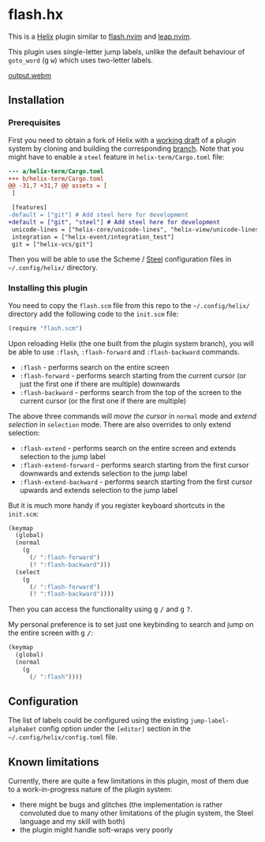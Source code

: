# flash.hx

This is a [Helix](https://helix-editor.com/) plugin similar to [flash.nvim](https://github.com/folke/flash.nvim) and [leap.nvim](https://github.com/ggandor/leap.nvim).

This plugin uses single-letter jump labels, unlike the default behaviour of `goto_word` (<kbd>g</kbd> <kbd>w</kbd>) which uses two-letter labels.

[output.webm](https://github.com/user-attachments/assets/65285c2e-0862-4fdc-951e-7f99f6c8d30b)

## Installation

### Prerequisites
First you need to obtain a fork of Helix with a [working draft](https://github.com/helix-editor/helix/pull/8675) of a plugin system by cloning and building the corresponding [branch](https://github.com/mattwparas/helix/tree/steel-event-system). Note that you might have to enable a `steel` feature in `helix-term/Cargo.toml` file:

```diff
--- a/helix-term/Cargo.toml
+++ b/helix-term/Cargo.toml
@@ -31,7 +31,7 @@ assets = [
 ]

 [features]
-default = ["git"] # Add steel here for development
+default = ["git", "steel"] # Add steel here for development
 unicode-lines = ["helix-core/unicode-lines", "helix-view/unicode-lines"]
 integration = ["helix-event/integration_test"]
 git = ["helix-vcs/git"]
```

Then you will be able to use the Scheme / [Steel](https://github.com/mattwparas/steel) configuration files in `~/.config/helix/` directory.

### Installing this plugin

You need to copy the `flash.scm` file from this repo to the `~/.config/helix/` directory add the following code to the `init.scm` file:

```scheme
(require "flash.scm")
```

Upon reloading Helix (the one built from the plugin system branch), you will be able to use `:flash`, `:flash-forward` and `:flash-backward` commands.

* `:flash` - performs search on the entire screen
* `:flash-forward` - performs search starting from the current cursor (or just the first one if there are multiple) downwards
* `:flash-backward` - performs search from the top of the screen to the current cursor (or the first one if there are multiple)

The above three commands will _move the cursor_ in `normal` mode and _extend selection_ in `selection` mode.
There are also overrides to only extend selection:

* `:flash-extend` - performs search on the entire screen and extends selection to the jump label
* `:flash-extend-forward` - performs search starting from the first cursor downwards and extends selection to the jump label
* `:flash-extend-backward` - performs search starting from the first cursor upwards and extends selection to the jump label

But it is much more handy if you register keyboard shortcuts in the `init.scm`:

```scheme
(keymap
  (global)
  (normal
    (g
      (/ ":flash-forward")
      (? ":flash-backward")))
  (select
    (g
      (/ ":flash-forward")
      (? ":flash-backward"))))
```

Then you can access the functionality using <kbd>g</kbd> <kbd>/</kbd> and <kbd>g</kbd> <kbd>?</kbd>.

My personal preference is to set just one keybinding to search and jump on the entire screen with <kbd>g</kbd> <kbd>/</kbd>:

```scheme
(keymap
  (global)
  (normal
    (g
      (/ ":flash"))))
```

## Configuration

The list of labels could be configured using the existing `jump-label-alphabet` config option under the `[editor]` section in the `~/.config/helix/config.toml` file.

## Known limitations

Currently, there are quite a few limitations in this plugin, most of them due to a work-in-progress nature of the plugin system:

* there might be bugs and glitches (the implementation is rather convoluted due to many other limitations of the plugin system, the Steel language and my skill with both)
* the plugin might handle soft-wraps very poorly

